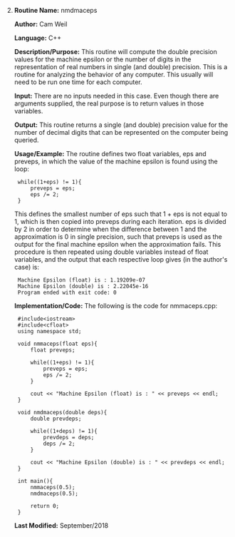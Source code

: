 2. **Routine Name:**           nmdmaceps

   **Author:** Cam Weil

   **Language:** C++

   **Description/Purpose:** This routine will compute the double precision values for the machine epsilon or the number of digits in the representation of real numbers in single (and double) precision. This is a routine for analyzing the behavior of any computer. This usually will need to be run one time for each computer.

   **Input:** There are no inputs needed in this case. Even though there are arguments supplied, the real purpose is to return values in those variables.

   **Output:** This routine returns a single (and double) precision value for the number of decimal digits that can be represented on the computer being queried.

   **Usage/Example:** The routine defines two float variables, eps and preveps, in which the value of the machine epsilon is found using the loop: 

        while((1+eps) != 1){
            preveps = eps;
            eps /= 2;
        }
            
   This defines the smallest number of eps such that 1 + eps is not equal to 1, which is then copied into preveps during each iteration. eps is divided by 2 in order to determine when the difference between 1 and the approximation is 0 in single precision, such that preveps is used as the output for the final machine epsilon when the approximation fails. This procedure is then repeated using double variables instead of float variables, and the output that each respective loop gives (in the author's case) is:

        Machine Epsilon (float) is : 1.19209e-07
        Machine Epsilon (double) is : 2.22045e-16
        Program ended with exit code: 0

   **Implementation/Code:** The following is the code for nmmaceps.cpp:

        #include<iostream>
        #include<cfloat>
        using namespace std;

        void nmmaceps(float eps){
            float preveps;
    
            while((1+eps) != 1){
                preveps = eps;
                eps /= 2;
            }
    
            cout << "Machine Epsilon (float) is : " << preveps << endl;
        }

        void nmdmaceps(double deps){
            double prevdeps;
    
            while((1+deps) != 1){
                prevdeps = deps;
                deps /= 2;
            }
    
            cout << "Machine Epsilon (double) is : " << prevdeps << endl;
        }

        int main(){
            nmmaceps(0.5);
            nmdmaceps(0.5);
    
            return 0;
        }

        
   **Last Modified:** September/2018
